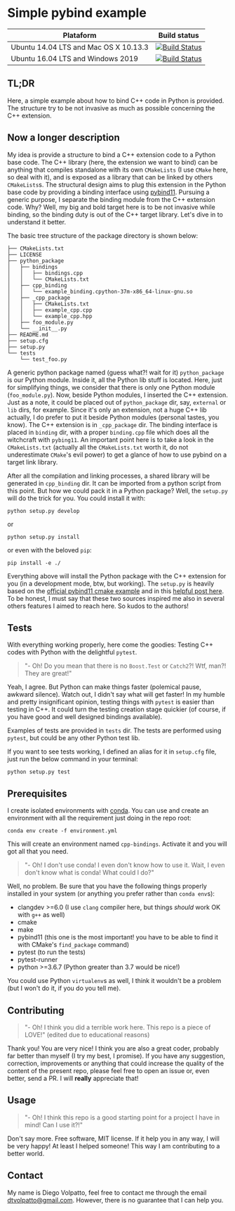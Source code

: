 # Simple pybind example

| Plataform                               	| Build status 	|
|-----------------------------------------	|--------------	|
| Ubuntu 14.04 LTS and Mac OS X 10.13.3 	|  [![Build Status](https://travis-ci.com/volpatto/simple_pybind_example.svg?branch=master)](https://travis-ci.com/volpatto/simple_pybind_example)            	|
| Ubuntu 16.04 LTS and Windows 2019       	|  [![Build Status](https://dev.azure.com/volpatto/volpatto/_apis/build/status/volpatto.simple_pybind_example?branchName=master)](https://dev.azure.com/volpatto/volpatto/_build/latest?definitionId=3&branchName=master)            	|

## TL;DR

Here, a simple example about how to bind C++ code in Python is provided. The structure try to be not invasive as much as possible concerning the C++ extension. 

## Now a longer description

My idea is provide a structure to bind a C++ extension code to a Python base code. The C++ library (here, the extension we want to bind) can be anything that compiles standalone with its own `CMakeLists` (I use `CMake` here, so deal with it), and is exposed as a library that can be linked by others `CMakeLists`s.
The structural design aims to plug this extension in the Python base code by providing a binding interface using
[pybind11](https://github.com/pybind/pybind11). Pursuing a generic purpose, I separate the binding module from the C++ extension code. Why? Well, my big and bold target here is to be not invasive while binding, so the binding duty is out of the
C++ target library. Let's dive in to understand it better.

The basic tree structure of the package directory is shown below:

```console
├── CMakeLists.txt
├── LICENSE
├── python_package
│   ├── bindings
│   │   ├── bindings.cpp
│   │   └── CMakeLists.txt
│   ├── cpp_binding
│   │   └── example_binding.cpython-37m-x86_64-linux-gnu.so
│   ├── _cpp_package
│   │   ├── CMakeLists.txt
│   │   ├── example_cpp.cpp
│   │   └── example_cpp.hpp
│   ├── foo_module.py
│   └── __init__.py
├── README.md
├── setup.cfg
├── setup.py
└── tests
    └── test_foo.py
```

A generic python package named (guess what?! wait for it) `python_package` is our Python module. Inside it, 
all the Python lib stuff is located. Here, just for simplifying things, we consider that there is only one Python module (`foo_module.py`). 
Now, beside Python modules, I inserted the C++ extension. Just as a note, it could be placed out of `python_package` dir, say, `external` or `lib` dirs, for example. Since it's only an extension, not a huge C++ lib actually, I do prefer to put it beside Python modules (personal tastes, you know). The C++ extension is in `_cpp_package` dir. The binding interface is
placed in `binding` dir, with a proper `binding.cpp` file which does all the witchcraft with `pybing11`. An important point
here is to take a look in the `CMakeLists.txt` (actually all the `CMakeLists.txt` worth it, do not underestimate `CMake`'s
evil power) to get a glance of how to use pybind on a target link library.

After all the compilation and linking processes, a shared library will be generated in `cpp_binding` dir.
It can be imported from a python script from this point. But how we could pack it in a Python package? Well, the `setup.py` will do the 
trick for you. You could install it with:

```console
python setup.py develop
```

or

```console
python setup.py install
```

or even with the beloved `pip`:

```console
pip install -e ./
```

Everything above will install the Python package with the C++ extension for you (in a development mode, btw, but working). The
`setup.py` is heavily based on the [official pybind11 cmake example](https://github.com/pybind/cmake_example) and
in this [helpful post here](https://www.benjack.io/2018/02/02/python-cpp-revisited.html). To be honest, 
I must say that these two sources inspired me also in several others features I aimed to reach here. So kudos to the authors!

## Tests

With everything working properly, here come the goodies: Testing C++ codes with Python with the delightful `pytest`.

> "- Oh! Do you mean that there is no `Boost.Test` or `Catch2`?! Wtf, man?! They are great!"

Yeah, I agree. But Python can make things faster (polemical pause, awkward silence). Watch out, I didn't say what will get faster!
In my humble and pretty insignificant opinion, testing things with `pytest` is easier than testing in C++. It could turn the
testing creation stage quickier (of course, if you have good and well designed bindings available).

Examples of tests are provided in `tests` dir. The tests are performed using `pytest`, but could be any other Python test lib.

If you want to see tests working, I defined an alias for it in `setup.cfg` file, just run the below command in your 
terminal:

```console
python setup.py test
```

## Prerequisites

I create isolated environments with [conda](https://conda.io/en/latest/). You can use and create an environment with all the
requirement just doing in the repo root:

```console
conda env create -f environment.yml
```

This will create an environment named `cpp-bindings`. Activate it and you will got all that you need.

> "- Oh! I don't use conda! I even don't know how to use it. Wait, I even don't know what is conda! What could I do?"

Well, no problem. Be sure that you have the following things properly installed in your system (or anything you prefer rather than `conda env`s):

* clangdev >=6.0 (I use `clang` compiler here, but things *should* work OK with `g++` as well)
* cmake
* make
* pybind11 (this one is the most important! you have to be able to find it with CMake's `find_package` command)
* pytest (to run the tests)
* pytest-runner
* python >=3.6.7 (Python greater than 3.7 would be nice!)

You could use Python `virtualenv`s as well, I think it wouldn't be a problem (but I won't do it, if you do you tell me).

## Contributing

> "- Oh! I think you did a terrible work here. This repo is a piece of LOVE!" (edited due to educational reasons)

Thank you! You are very nice! I think you are also a great coder, probably far better than myself (I try my best, I 
promise). If you have any suggestion, correction, improvements or anything that could increase the quality of the content
of the present repo, please feel free to open an issue or, even better, send a PR. I will **really** appreciate that!

## Usage

> "- Oh! I think this repo is a good starting point for a project I have in mind! Can I use it?!"

Don't say more. Free software, MIT license. If it help you in any way, I will be very happy! At least I helped someone! This way I am contributing to a better world.

## Contact

My name is Diego Volpatto, feel free to contact me through the email dtvolpatto@gmail.com. However, there is no guarantee
that I can help you.
